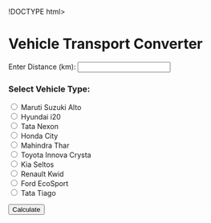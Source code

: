 
!DOCTYPE html>
<html lang="en">
<head>
    <meta charset="UTF-8">
    <meta name="viewport" content="width=device-width, initial-scale=1.0">
    <title>Vehicle Transport Converter</title>
    <link rel="stylesheet" href="style.css">
</head>
<body>
    <div class="container">
        <h1>Vehicle Transport Converter</h1>
        <div class="input-section">
            <label for="distance">Enter Distance (km):</label>
            <input type="number" id="distance" name="distance">
        </div>
        <div class="vehicle-selection">
            <h3>Select Vehicle Type:</h3>
            <form id="vehicle-form">
                <input type="radio" id="alto" name="vehicle" value="alto">
                <label for="alto">Maruti Suzuki Alto</label><br>
                <input type="radio" id="i20" name="vehicle" value="i20">
                <label for="i20">Hyundai i20</label><br>
                <input type="radio" id="nexon" name="vehicle" value="nexon">
                <label for="nexon">Tata Nexon</label><br>
                <input type="radio" id="city" name="vehicle" value="city">
                <label for="city">Honda City</label><br>
                <input type="radio" id="thar" name="vehicle" value="thar">
                <label for="thar">Mahindra Thar</label><br>
                <input type="radio" id="innova" name="vehicle" value="innova">
                <label for="innova">Toyota Innova Crysta</label><br>
                <input type="radio" id="seltos" name="vehicle" value="seltos">
                <label for="seltos">Kia Seltos</label><br>
                <input type="radio" id="kwid" name="vehicle" value="kwid">
                <label for="kwid">Renault Kwid</label><br>
                <input type="radio" id="ecosport" name="vehicle" value="ecosport">
                <label for="ecosport">Ford EcoSport</label><br>
                <input type="radio" id="tiago" name="vehicle" value="tiago">
                <label for="tiago">Tata Tiago</label><br>
            </form>
        </div>
        <button onclick="calculate()">Calculate</button>
        <div id="results" class="results-section"></div>
    </div>
    <script src="script.js"></script>
</body>
</html>
